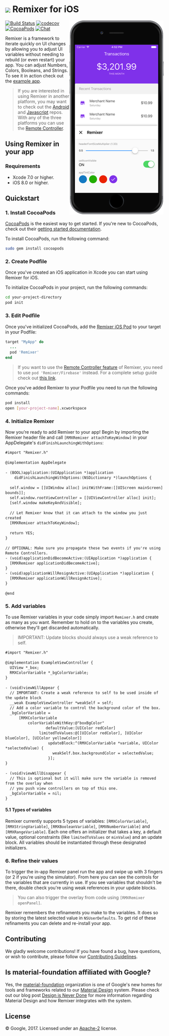 # <img align="center" src="https://cdn.rawgit.com/material-foundation/material-remixer-ios/develop/docs/logo_remixer_48dp.svg"> Remixer for iOS

<img align="right" src="docs/remixerPreview.png" width="300px">

[![Build Status](https://travis-ci.org/material-foundation/material-remixer-ios.svg?branch=develop)](https://travis-ci.org/material-foundation/material-remixer-ios)
[![codecov](https://codecov.io/gh/material-foundation/material-remixer-ios/branch/develop/graph/badge.svg)](https://codecov.io/gh/material-foundation/material-remixer-ios)
[![CocoaPods](https://img.shields.io/cocoapods/v/Remixer.svg)](https://cocoapods.org/pods/Remixer) [![Chat](https://img.shields.io/discord/216272340709801984.svg)](https://discord.gg/material-remixer)

Remixer is a framework to iterate quickly on UI changes by allowing you to adjust UI variables without needing to rebuild (or even restart) your app. You can adjust Numbers, Colors, Booleans, and Strings. To see it in action check out the [example app](https://github.com/material-foundation/material-remixer-ios/tree/develop/examples/objc).

> If you are interested in using Remixer in another platform, you may want to check out the [Android](https://github.com/material-foundation/material-remixer-android) and [Javascript](https://github.com/material-foundation/material-remixer-js) repos. With any of the three platforms you can use the [Remote Controller](https://github.com/material-foundation/material-remixer-remote-web).

## Using Remixer in your app

### Requirements

- Xcode 7.0 or higher.
- iOS 8.0 or higher.

## Quickstart

### 1. Install CocoaPods

[CocoaPods](https://cocoapods.org/) is the easiest way to get started. If you're new to CocoaPods,
check out their [getting started documentation](https://guides.cocoapods.org/using/getting-started.html).

To install CocoaPods, run the following command:

~~~ bash
sudo gem install cocoapods
~~~

### 2. Create Podfile

Once you've created an iOS application in Xcode you can start using Remixer for iOS.

To initialize CocoaPods in your project, run the following commands:

~~~ bash
cd your-project-directory
pod init
~~~

### 3. Edit Podfile

Once you've initialized CocoaPods, add the [Remixer iOS Pod](https://cocoapods.org/pods/Remixer)
to your target in your Podfile:

~~~ ruby
target "MyApp" do
  ...
  pod 'Remixer'
end
~~~

> If you want to use the [Remote Controller feature](https://github.com/material-foundation/material-remixer-remote-web) of Remixer, you need to use `pod 'Remixer/Firebase'` instead.
> For a complete setup guide check out [this link](https://github.com/material-foundation/material-remixer-ios/blob/develop/docs/CONFIGURING_FIREBASE.md).

Once you've added Remixer to your Podfile you need to run the following commands:

~~~ bash
pod install
open [your-project-name].xcworkspace
~~~

### 4. Initialize Remixer

Now you’re ready to add Remixer to your app! Begin by importing the Remixer header file and call `[RMXRemixer attachToKeyWindow]` in your AppDelegate's `didFinishLaunchingWithOptions`:

~~~ objc
#import "Remixer.h"

@implementation AppDelegate

- (BOOL)application:(UIApplication *)application
    didFinishLaunchingWithOptions:(NSDictionary *)launchOptions {

  self.window = [[UIWindow alloc] initWithFrame:[[UIScreen mainScreen] bounds]];
  self.window.rootViewController = [[UIViewController alloc] init];
  [self.window makeKeyAndVisible];
  
  // Let Remixer know that it can attach to the window you just created
  [RMXRemixer attachToKeyWindow];

  return YES;
}

// OPTIONAL: Make sure you propagate these two events if you're using Remote Controllers.
- (void)applicationDidBecomeActive:(UIApplication *)application {
  [RMXRemixer applicationDidBecomeActive];
}
- (void)applicationWillResignActive:(UIApplication *)application {
  [RMXRemixer applicationWillResignActive];
}

@end
~~~

### 5. Add variables
To use Remixer variables in your code simply import `Remixer.h` and create as many as you want.
Remember to hold on to the variables you create, otherwise they'll get discarded automatically.

> IMPORTANT: Update blocks should always use a weak reference to self. 

~~~ objc
#import "Remixer.h"

@implementation ExampleViewController {
  UIView *_box;
  RMXColorVariable *_bgColorVariable;
}

- (void)viewWillAppear {
  // IMPORTANT: Create a weak reference to self to be used inside of the update block
  __weak ExampleViewController *weakSelf = self;
  // Add a color variable to control the background color of the box.  
  _bgColorVariable =
      [RMXColorVariable
          colorVariableWithKey:@"boxBgColor"
                  defaultValue:[UIColor redColor]
               limitedToValues:@[[UIColor redColor], [UIColor blueColor], [UIColor yellowColor]]
                   updateBlock:^(RMXColorVariable *variable, UIColor *selectedValue) {
                     weakSelf.box.backgroundColor = selectedValue;
                   }];
}

- (void)viewWillDisappear {
  // This is optional but it will make sure the variable is removed from the overlay when
  // you push view controllers on top of this one.
  _bgColorVariable = nil;
}
~~~

#### 5.1 Types of variables
Remixer currently supports 5 types of variables: `[RMXColorVariable]`, `[RMXStringVariable]`, `[RMXBooleanVariable]`, `[RMXNumberVariable]` and `[RMXRangeVariable]`. Each one offers an initializer that takes a key, a default value, optional constraints (like `limitedToValues` or `minValue`) and an update block. All variables should be instantiated through these designated initializers.

### 6. Refine their values

To trigger the in-app Remixer panel run the app and swipe up with 3 fingers (or 2 if you're using the simulator). From here you can see the controls for the variables that are currently in use. If you see variables that shouldn't be there, double check you're using weak references in your update blocks.

> You can also trigger the overlay from code using `[RMXRemixer openPanel]`.

Remixer remembers the refinaments you make to the variables. It does so by storing the latest selected value in `NSUserDefaults`. To get rid of these refinaments you can delete and re-install your app.

## Contributing

We gladly welcome contributions! If you have found a bug, have questions, or wish to contribute, please follow our [Contributing Guidelines](https://github.com/material-foundation/material-remixer-ios/blob/develop/CONTRIBUTING.md).

## Is material-foundation affiliated with Google?

Yes, the [material-foundation](https://github.com/material-foundation) organization is one of Google's new homes for tools and frameworks related to our [Material Design](https://material.io) system. Please check out our blog post [Design is Never Done](https://design.google.com/articles/design-is-never-done/) for more information regarding Material Design and how Remixer integrates with the system.

## License

© Google, 2017. Licensed under an [Apache-2](https://github.com/material-foundation/material-remixer-ios/blob/develop/LICENSE) license.
